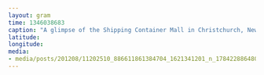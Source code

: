 ```yaml
---
layout: gram
time: 1346038683
caption: "A glimpse of the Shipping Container Mall in Christchurch, New Zealand."
latitude: 
longitude: 
media:
- media/posts/201208/11202510_886611861384704_1621341201_n_17842288648000351.jpg
---
```

